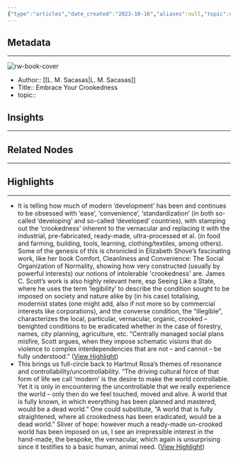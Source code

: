 ```yaml
---
{"type":"articles","date_created":"2023-10-16","aliases":null,"topic":null,"url":"https://theconvivialsociety.substack.com/p/embrace-your-crookedness/comments","layout":null,"banner":null,"dg-publish":true,"tags":null,"permalink":"/300-biblio/200-articles/embrace-your-crookedness/","dgPassFrontmatter":true,"created":"2023-10-20T12:44:22.000-05:00","updated":"2023-10-20T12:44:22.000-05:00"}
---
```


## Metadata
---
![rw-book-cover](https://substackcdn.com/image/fetch/w_1200,h_600,c_fill,f_jpg,q_auto:good,fl_progressive:steep,g_auto/https%3A%2F%2Fbucketeer-e05bbc84-baa3-437e-9518-adb32be77984.s3.amazonaws.com%2Fpublic%2Fimages%2F074c6296-3c12-4a3c-9097-567ac92907be_256x256.png)
- Author:: [[L. M. Sacasas\|L. M. Sacasas]]
- Title:: Embrace Your Crookedness
- topic::  



## Insights
---
## Related Nodes
---

## Highlights 
---
- It is telling how much of modern ‘development’ has been and continues to be obsessed with ‘ease’, ‘convenience’, ‘standardization’ (in both so-called ‘developing’ and so-called ‘developed’ countries), with stamping out the ‘crookedness’ inherent to the vernacular and replacing it with the industrial, pre-fabricated, ready-made, ultra-processed et al. (in food and farming, building, tools, learning, clothing/textiles, among others). Some of the genesis of this is chronicled in Elizabeth Shove’s fascinating work, like her book Comfort, Cleanliness and Convenience: The Social Organization of Normality, showing how very constructed (usually by powerful interests) our notions of intolerable 'crookedness' are. James C. Scott’s work is also highly relevant here, esp Seeing Like a State, where he uses the term ‘legibility’ to describe the condition sought to be imposed on society and nature alike by (in his case) totalising, modernist states (one might add, also if not more so by commercial interests like corporations), and the converse condition, the “illegible”, characterizes the local, particular, vernacular, organic, crooked – benighted conditions to be eradicated whether in the case of forestry, names, city planning, agriculture, etc. “Centrally managed social plans misfire, Scott argues, when they impose schematic visions that do violence to complex interdependencies that are not – and cannot – be fully understood.” ([View Highlight](https://read.readwise.io/read/01hcv9ws5y63hacnfxsrma83n4))
- This brings us full-circle back to Hartmut Rosa’s themes of resonance and controllability/uncontrollability. “The driving cultural force of that form of life we call ‘modern’ is the desire to make the world controllable. Yet it is only in encountering the uncontrollable that we really experience the world – only then do we feel touched, moved and alive. A world that is fully known, in which everything has been planned and mastered, would be a dead world.” One could substitute, “A world that is fully straightened, where all crookedness has been eradicated, would be a dead world.” Sliver of hope: however much a ready-made un-crooked world has been imposed on us, I see an irrepressible interest in the hand-made, the bespoke, the vernacular, which again is unsurprising since it testifies to a basic human, animal need. ([View Highlight](https://read.readwise.io/read/01hcv9xfrtz8hth5dn40dnhrce))

